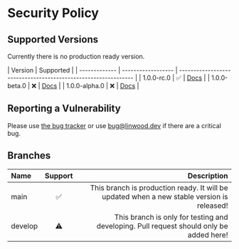 # Security Policy

## Supported Versions

Currently there is no production ready version.

| Version       | Supported          |
| ------------- | ------------------ | -------------------------------------------------------------- |
| 1.0.0-rc.0    | :white_check_mark: | [Docs](https://docs.butterfly.linwood.dev/docs)                |
| 1.0.0-beta.0  | :x:                | [Docs](https://docs.butterfly.linwood.dev/docs/1.0.0-beta.0/)  |
| 1.0.0-alpha.0 | :x:                | [Docs](https://docs.butterfly.linwood.dev/docs/1.0.0-alpha.0/) |

## Reporting a Vulnerability

Please use [the bug tracker](https://github.com/LinwoodCloud/butterfly/issues) or use <bug@linwood.dev> if there are a critical bug.


## Branches

| Name    | Support |                                                                                Description |
| :------ | :-----: | -----------------------------------------------------------------------------------------: |
| main    |    ✅    | This branch is production ready. It will be updated when a new stable version is released! |
| develop |    ⚠️    |    This branch is only for testing and developing. Pull request should only be added here! |
